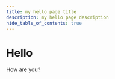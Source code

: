 ```yaml
---
title: my hello page title
description: my hello page description
hide_table_of_contents: true
---
```


# Hello

How are you?

<!--
START: Fri 26 May 2023 10:00
-->

